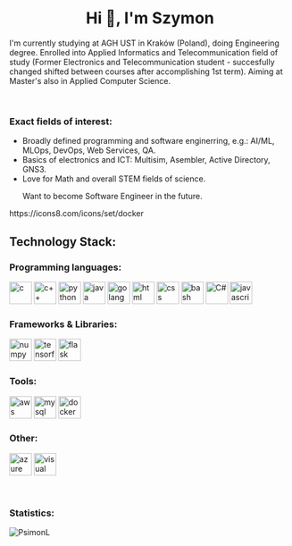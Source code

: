<div>
  <h1 align="center">Hi 👋, I'm Szymon</h1>
</div>
<div>
  <p>I'm currently studying at AGH UST in Kraków (Poland), doing Engineering degree. Enrolled into Applied Informatics and Telecommunication field of study (Former       Electronics and Telecommunication student - succesfully changed shifted between courses after accomplishing 1st term). Aiming at Master's also in Applied Computer     Science.</p>
</div>
<div>
<br>
<h3>Exact fields of interest:</h3>
<ul>
  <li>Broadly defined programming and software enginerring, e.g.: AI/ML, MLOps, DevOps, Web Services, QA.</li>
  <li>Basics of electronics and ICT: Multisim, Asembler, Active Directory, GNS3.</li>
  <li>Love for Math and overall STEM fields of science.</li>
<p>Want to become Software Engineer in the future.</p>
</ul>
</div>
https://icons8.com/icons/set/docker
<h2>Technology Stack:</h2>
<h3>Programming languages:</h3>
<p align="left">
  <img src="https://img.icons8.com/fluency/512/c-programming.png" alt="c" width="40" height="40"/>
  <img src="https://img.icons8.com/color/512/c-plus-plus-logo.png" alt="c++" width="40" height="40"/>
  <img src="https://img.icons8.com/color/512/python.png" alt="python" width="40" height="40"/>
  <img src="https://img.icons8.com/color/512/java-coffee-cup-logo.png" alt="java" width="40" height="40"/>
  <img src="https://img.icons8.com/color/512/golang.png" alt="golang" width="40" height="40"/>
  <img src="https://img.icons8.com/color/512/html-5.png" alt="html" width="40" height="40"/>
  <img src="https://img.icons8.com/color/512/css3.png" alt="css" width="40" height="40"/>
  <img src="https://img.icons8.com/plasticine/512/bash.png" alt="bash" width="40" height="40"/>
  <img src="https://img.icons8.com/color/512/c-sharp-logo-2.png" alt="C#" width="40" height="40"/>
  <img src="https://img.icons8.com/color/512/javascript.png" alt="javascript" width="40" height="40"/>
</p>
  
<h3>Frameworks & Libraries:</h3>
<p align="left">
  <img src="https://img.icons8.com/color/512/numpy.png" alt="numpy" width="40" height="40"/>
  <img src="https://img.icons8.com/color/512/tensorflow.png" alt="tensorflow" width="40" height="40"/>
  <img src="https://img.icons8.com/ios/512/flask.png" alt="flask" width="40" height="40"/>
</p>
<h3>Tools:</h3>
<p align="left">
   <img src="" alt="aws" width="40" height="40"/>
  <img src="https://img.icons8.com/fluency/512/mysql-logo.png" alt="mysql" width="40" height="40"/>
  <img src="https://icons8.com/icon/cdYUlRaag9G9/docker" alt="docker" width="40" height="40"/>
</p>

<h3>Other:</h3>
<p align="left">
  <img src="" alt="azure" width="40" height="40"/>
  <img src="" alt="visual paradigm" width="40" height="40"/>
</p>
<br>

 <h3>Statistics: </h3>
<p><img align="center"
    src="https://github-readme-stats.vercel.app/api/top-langs?username=PsimonL&show_icons=true&locale=en&bg_color=0d1117&text_color=ffffff&layout=compact"
    alt="PsimonL" 
    bg_color=#808080/></p>
<br>
<!---
<p><img align="center" src="https://github-readme-stats.vercel.app/api?username=PsimonL&show_icons=true&locale=en&bg_color=0d1117&text_color=ffffff&repo=convoychat"
    alt="PsimonL" /></p>
<p><img align="center" 
    src="https://github-readme-streak-stats.herokuapp.com/?user=PsimonL&theme=dark&background=0d1117&date_format=M%20j%5B%2C%20Y%5D" 
    alt="PsimonL" /></p>   
<p align="left"> 
      <a href="https://twitter.com/" 
      target="blank">
      <img align="center"
      src="https://img.shields.io/twitter/follow/?logo=twitter&style=for-the-badge" alt="" /></a> </p>
--->
<!---
<h3>Views and followers: </h3>
<a href="https://github.com/PsimonL/github-profile-views-counter">
    <img src="https://komarev.com/ghpvc/?username=chaitanya-pratap-singh">
</a>
--->
